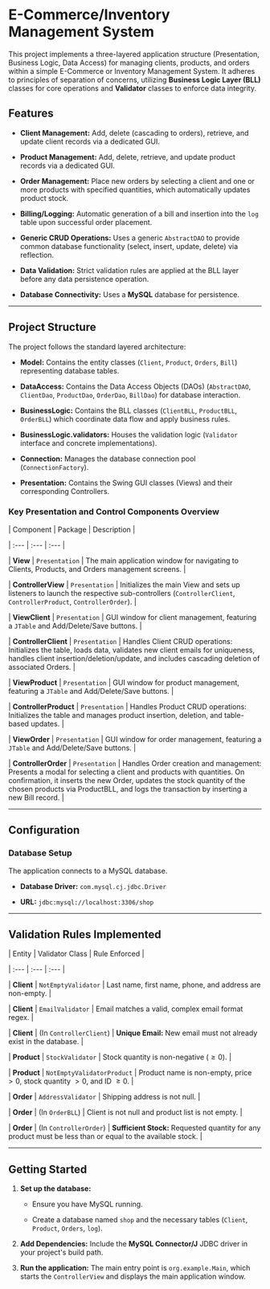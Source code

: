 #  E-Commerce/Inventory Management System



This project implements a three-layered application structure (Presentation, Business Logic, Data Access) for managing clients, products, and orders within a simple E-Commerce or Inventory Management System. It adheres to principles of separation of concerns, utilizing **Business Logic Layer (BLL)** classes for core operations and **Validator** classes to enforce data integrity.



##  Features



* **Client Management:** Add, delete (cascading to orders), retrieve, and update client records via a dedicated GUI.

* **Product Management:** Add, delete, retrieve, and update product records via a dedicated GUI.

* **Order Management:** Place new orders by selecting a client and one or more products with specified quantities, which automatically updates product stock.

* **Billing/Logging:** Automatic generation of a bill and insertion into the `log` table upon successful order placement.

* **Generic CRUD Operations:** Uses a generic `AbstractDAO` to provide common database functionality (select, insert, update, delete) via reflection.

* **Data Validation:** Strict validation rules are applied at the BLL layer before any data persistence operation.

* **Database Connectivity:** Uses a **MySQL** database for persistence.



---



##  Project Structure



The project follows the standard layered architecture:



* **Model:** Contains the entity classes (`Client`, `Product`, `Orders`, `Bill`) representing database tables.

* **DataAccess:** Contains the Data Access Objects (DAOs) (`AbstractDAO`, `ClientDao`, `ProductDao`, `OrderDao`, `BillDao`) for database interaction.

* **BusinessLogic:** Contains the BLL classes (`ClientBLL`, `ProductBLL`, `OrderBLL`) which coordinate data flow and apply business rules.

* **BusinessLogic.validators:** Houses the validation logic (`Validator` interface and concrete implementations).

* **Connection:** Manages the database connection pool (`ConnectionFactory`).

* **Presentation:** Contains the Swing GUI classes (Views) and their corresponding Controllers.



### Key Presentation and Control Components Overview



| Component | Package | Description |

| :--- | :--- | :--- |

| **View** | `Presentation` | The main application window for navigating to Clients, Products, and Orders management screens. |

| **ControllerView** | `Presentation` | Initializes the main View and sets up listeners to launch the respective sub-controllers (`ControllerClient`, `ControllerProduct`, `ControllerOrder`). |

| **ViewClient** | `Presentation` | GUI window for client management, featuring a `JTable` and Add/Delete/Save buttons. |

| **ControllerClient** | `Presentation` | Handles Client CRUD operations: Initializes the table, loads data, validates new client emails for uniqueness, handles client insertion/deletion/update, and includes cascading deletion of associated Orders. |

| **ViewProduct** | `Presentation` | GUI window for product management, featuring a `JTable` and Add/Delete/Save buttons. |

| **ControllerProduct** | `Presentation` | Handles Product CRUD operations: Initializes the table and manages product insertion, deletion, and table-based updates. |

| **ViewOrder** | `Presentation` | GUI window for order management, featuring a `JTable` and Add/Delete/Save buttons. |

| **ControllerOrder** | `Presentation` | Handles Order creation and management: Presents a modal for selecting a client and products with quantities. On confirmation, it inserts the new Order, updates the stock quantity of the chosen products via ProductBLL, and logs the transaction by inserting a new Bill record. |



---



##  Configuration



### Database Setup



The application connects to a MySQL database.



* **Database Driver:** `com.mysql.cj.jdbc.Driver`

* **URL:** `jdbc:mysql://localhost:3306/shop`

---



##  Validation Rules Implemented



| Entity | Validator Class | Rule Enforced |

| :--- | :--- | :--- |

| **Client** | `NotEmptyValidator` | Last name, first name, phone, and address are non-empty. |

| **Client** | `EmailValidator` | Email matches a valid, complex email format regex. |

| **Client** | (In `ControllerClient`) | **Unique Email:** New email must not already exist in the database. |

| **Product** | `StockValidator` | Stock quantity is non-negative ($\ge 0$). |

| **Product** | `NotEmptyValidatorProduct` | Product name is non-empty, price $> 0$, stock quantity $> 0$, and ID $\ge 0$. |

| **Order** | `AddressValidator` | Shipping address is not null. |

| **Order** | (In `OrderBLL`) | Client is not null and product list is not empty. |

| **Order** | (In `ControllerOrder`) | **Sufficient Stock:** Requested quantity for any product must be less than or equal to the available stock. |



---



##  Getting Started

1.  **Set up the database:**

    * Ensure you have MySQL running.

    * Create a database named `shop` and the necessary tables (`Client`, `Product`, `Orders`, `log`).



2.  **Add Dependencies:** Include the **MySQL Connector/J** JDBC driver in your project's build path.



3.  **Run the application:** The main entry point is `org.example.Main`, which starts the `ControllerView` and displays the main application window.
